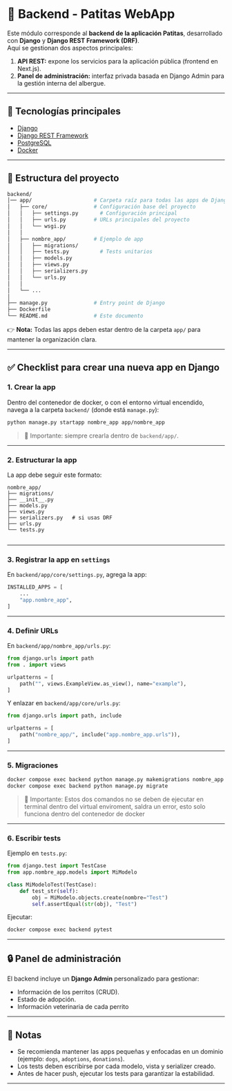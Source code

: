 # 🐾 Backend - Patitas WebApp

Este módulo corresponde al **backend de la aplicación Patitas**, desarrollado con **Django** y **Django REST Framework (DRF)**.  
Aquí se gestionan dos aspectos principales:

1. **API REST:** expone los servicios para la aplicación pública (frontend en Next.js).  
2. **Panel de administración:** interfaz privada basada en Django Admin para la gestión interna del albergue.  

---

## 🚀 Tecnologías principales

- [Django](https://www.djangoproject.com/)  
- [Django REST Framework](https://www.django-rest-framework.org/)  
- [PostgreSQL](https://www.postgresql.org/)  
- [Docker](https://www.docker.com/)  

---

## 📂 Estructura del proyecto

```bash
backend/
│── app/                    # Carpeta raíz para todas las apps de Django
│   ├── core/               # Configuración base del proyecto
│   │   ├── settings.py       # Configuración principal
│   │   ├── urls.py         # URLs principales del proyecto
│   │   └── wsgi.py
│   │
│   ├── nombre_app/         # Ejemplo de app 
│   │   ├── migrations/
│   │   ├── tests.py          # Tests unitarios 
│   │   ├── models.py
│   │   ├── views.py
│   │   ├── serializers.py
│   │   └── urls.py
│   │
│   └── ...
│
├── manage.py               # Entry point de Django
├── Dockerfile
└── README.md               # Este documento
```

👉 **Nota:** Todas las apps deben estar dentro de la carpeta `app/` para mantener la organización clara.

---

## ✅ Checklist para crear una nueva app en Django

### 1. Crear la app

Dentro del contenedor de docker, o con el entorno virtual encendido, navega a la carpeta `backend/` (donde está `manage.py`):

```bash
python manage.py startapp nombre_app app/nombre_app
```

> 🚨 Importante: siempre crearla dentro de `backend/app/`.

---

### 2. Estructurar la app

La app debe seguir este formato:

```
nombre_app/
├── migrations/
├── __init__.py
├── models.py
├── views.py
├── serializers.py   # si usas DRF
├── urls.py
└── tests.py
    
```

---

### 3. Registrar la app en `settings`

En `backend/app/core/settings.py`, agrega la app:

```python
INSTALLED_APPS = [
    ...
    "app.nombre_app",
]
```

---

### 4. Definir URLs

En `backend/app/nombre_app/urls.py`:

```python
from django.urls import path
from . import views

urlpatterns = [
    path("", views.ExampleView.as_view(), name="example"),
]
```

Y enlazar en `backend/app/core/urls.py`:

```python
from django.urls import path, include

urlpatterns = [
    path("nombre_app/", include("app.nombre_app.urls")),
]
```

---

### 5. Migraciones

```bash
docker compose exec backend python manage.py makemigrations nombre_app
docker compose exec backend python manage.py migrate
```

> 🚨 Importante: Estos dos comandos no se deben de ejecutar en terminal dentro del virtual enviroment, saldra un error, esto solo funciona dentro del contenedor de docker

---

### 6. Escribir tests

Ejemplo en `tests.py`:

```python
from django.test import TestCase
from app.nombre_app.models import MiModelo

class MiModeloTest(TestCase):
    def test_str(self):
        obj = MiModelo.objects.create(nombre="Test")
        self.assertEqual(str(obj), "Test")
```

Ejecutar:

```bash
docker compose exec backend pytest
```

---

## 🔒 Panel de administración

El backend incluye un **Django Admin** personalizado para gestionar:

* Información de los perritos (CRUD).
* Estado de adopción.
* Información veterinaria de cada perrito

---

## 📄 Notas

* Se recomienda mantener las apps pequeñas y enfocadas en un dominio (ejemplo: `dogs`, `adoptions`, `donations`).
* Los tests deben escribirse por cada modelo, vista y serializer creado.
* Antes de hacer push, ejecutar los tests para garantizar la estabilidad.

---
    